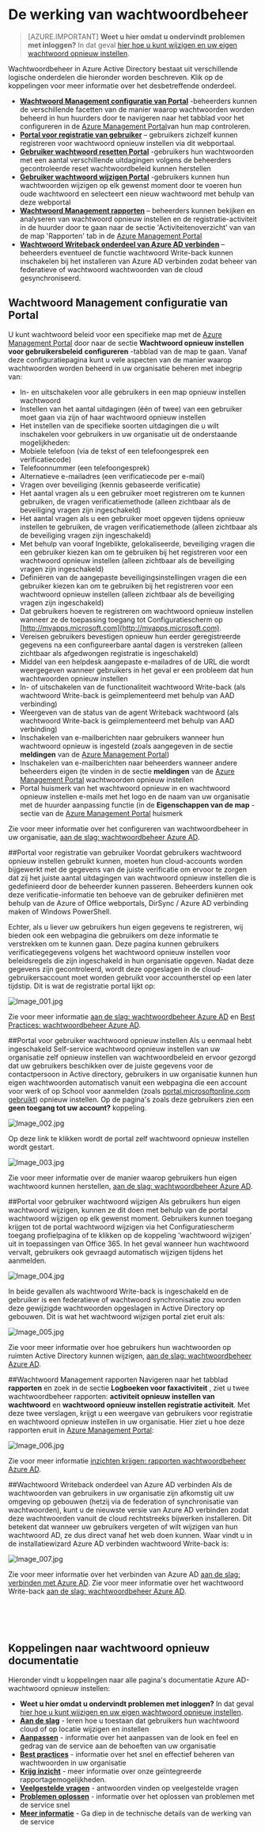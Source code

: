 <properties
    pageTitle="Hoe het werkt: Azure AD wachtwoordbeheer | Microsoft Azure"
    description="Meer informatie over de verschillende onderdelen van Azure AD wachtwoordbeheer, inclusief waar gebruikers registreren, opnieuw instellen en wijzigen van wachtwoorden, en waar beheerders configureren, rapporteren over en beheer van Active Directory-wachtwoorden voor gebouwen inschakelen."
    services="active-directory"
    documentationCenter=""
    authors="asteen"
    manager="femila"
    editor="curtand"/>

<tags
    ms.service="active-directory"
    ms.workload="identity"
    ms.tgt_pltfrm="na"
    ms.devlang="na"
    ms.topic="article"
    ms.date="07/12/2016"
    ms.author="asteen"/>

# <a name="how-password-management-works"></a>De werking van wachtwoordbeheer

> [AZURE.IMPORTANT] **Weet u hier omdat u ondervindt problemen met inloggen?** In dat geval [hier hoe u kunt wijzigen en uw eigen wachtwoord opnieuw instellen](active-directory-passwords-update-your-own-password.md).

Wachtwoordbeheer in Azure Active Directory bestaat uit verschillende logische onderdelen die hieronder worden beschreven.  Klik op de koppelingen voor meer informatie over het desbetreffende onderdeel.

- [**Wachtwoord Management configuratie van Portal**](#password-management-configuration-portal) -beheerders kunnen de verschillende facetten van de manier waarop wachtwoorden worden beheerd in hun huurders door te navigeren naar het tabblad voor het configureren in de [Azure Management Portal](https://manage.windowsazure.com)van hun map controleren.
- [**Portal voor registratie van gebruiker**](#user-registration-portal) – gebruikers zichzelf kunnen registreren voor wachtwoord opnieuw instellen via dit webportaal.
- [**Gebruiker wachtwoord resetten Portal**](#user-password-reset-portal) -gebruikers hun wachtwoorden met een aantal verschillende uitdagingen volgens de beheerders gecontroleerde reset wachtwoordbeleid kunnen herstellen
- [**Gebruiker wachtwoord wijzigen Portal**](#user-password-change-portal) -gebruikers kunnen hun wachtwoorden wijzigen op elk gewenst moment door te voeren hun oude wachtwoord en selecteert een nieuw wachtwoord met behulp van deze webportal
- [**Wachtwoord Management rapporten**](#password-management-reports) – beheerders kunnen bekijken en analyseren van wachtwoord opnieuw instellen en de registratie-activiteit in de huurder door te gaan naar de sectie 'Activiteitenoverzicht' van van de map 'Rapporten' tab in de [Azure Management Portal](https://manage.windowsazure.com)
- [**Wachtwoord Writeback onderdeel van Azure AD verbinden**](#password-writeback-component-of-azure-ad-connect) – beheerders eventueel de functie wachtwoord Write-back kunnen inschakelen bij het installeren van Azure AD verbinden zodat beheer van federatieve of wachtwoord wachtwoorden van de cloud gesynchroniseerd.

## <a name="password-management-configuration-portal"></a>Wachtwoord Management configuratie van Portal
U kunt wachtwoord beleid voor een specifieke map met de [Azure Management Portal](https://manage.windowsazure.com) door naar de sectie **Wachtwoord opnieuw instellen voor gebruikersbeleid** **configureren** -tabblad van de map te gaan.  Vanaf deze configuratiepagina kunt u vele aspecten van de manier waarop wachtwoorden worden beheerd in uw organisatie beheren met inbegrip van:

- In- en uitschakelen voor alle gebruikers in een map opnieuw instellen wachtwoord
- Instellen van het aantal uitdagingen (één of twee) van een gebruiker moet gaan via zijn of haar wachtwoord opnieuw instellen
- Het instellen van de specifieke soorten uitdagingen die u wilt inschakelen voor gebruikers in uw organisatie uit de onderstaande mogelijkheden:
 - Mobiele telefoon (via de tekst of een telefoongesprek een verificatiecode)
 - Telefoonnummer (een telefoongesprek)
 - Alternatieve e-mailadres (een verificatiecode per e-mail)
 - Vragen over beveiliging (kennis gebaseerde verificatie)
- Het aantal vragen als u een gebruiker moet registreren om te kunnen gebruiken, de vragen verificatiemethode (alleen zichtbaar als de beveiliging vragen zijn ingeschakeld)
- Het aantal vragen als u een gebruiker moet opgeven tijdens opnieuw instellen te gebruiken, de vragen verificatiemethode (alleen zichtbaar als de beveiliging vragen zijn ingeschakeld)
- Met behulp van vooraf Ingeblikte, gelokaliseerde, beveiliging vragen die een gebruiker kiezen kan om te gebruiken bij het registreren voor een wachtwoord opnieuw instellen (alleen zichtbaar als de beveiliging vragen zijn ingeschakeld)
- Definiëren van de aangepaste beveiligingsinstellingen vragen die een gebruiker kiezen kan om te gebruiken bij het registreren voor een wachtwoord opnieuw instellen (alleen zichtbaar als de beveiliging vragen zijn ingeschakeld)
- Dat gebruikers hoeven te registreren om wachtwoord opnieuw instellen wanneer ze de toepassing toegang tot Configuratiescherm op [http://myapps.microsoft.com](http://myapps.microsoft.com).
- Vereisen gebruikers bevestigen opnieuw hun eerder geregistreerde gegevens na een configureerbare aantal dagen is verstreken (alleen zichtbaar als afgedwongen registratie is ingeschakeld)
- Middel van een helpdesk aangepaste e-mailadres of de URL die wordt weergegeven wanneer gebruikers in het geval er een probleem dat hun wachtwoorden opnieuw instellen
- In- of uitschakelen van de functionaliteit wachtwoord Write-back (als wachtwoord Write-back is geïmplementeerd met behulp van AAD verbinding)
- Weergeven van de status van de agent Writeback wachtwoord (als wachtwoord Write-back is geïmplementeerd met behulp van AAD verbinding)
- Inschakelen van e-mailberichten naar gebruikers wanneer hun wachtwoord opnieuw is ingesteld (zoals aangegeven in de sectie **meldingen** van de [Azure Management Portal](https://manage.windowsazure.com))
- Inschakelen van e-mailberichten naar beheerders wanneer andere beheerders eigen (te vinden in de sectie **meldingen** van de [Azure Management Portal](https://manage.windowsazure.com) wachtwoorden opnieuw instellen
- Portal huismerk van het wachtwoord opnieuw in en wachtwoord opnieuw instellen e-mails met het logo en de naam van uw organisatie met de huurder aanpassing functie (in de **Eigenschappen van de map** -sectie van de [Azure Management Portal](https://manage.windowsazure.com) huismerk

Zie voor meer informatie over het configureren van wachtwoordbeheer in uw organisatie, [aan de slag: wachtwoordbeheer Azure AD](active-directory-passwords-getting-started.md).

##<a name="user-registration-portal"></a>Portal voor registratie van gebruiker
Voordat gebruikers wachtwoord opnieuw instellen gebruikt kunnen, moeten hun cloud-accounts worden bijgewerkt met de gegevens van de juiste verificatie om ervoor te zorgen dat zij het juiste aantal uitdagingen van wachtwoord opnieuw instellen die is gedefinieerd door de beheerder kunnen passeren.  Beheerders kunnen ook deze verificatie-informatie ten behoeve van de gebruiker definiëren met behulp van de Azure of Office webportals, DirSync / Azure AD verbinding maken of Windows PowerShell.

Echter, als u liever uw gebruikers hun eigen gegevens te registreren, wij bieden ook een webpagina die gebruikers om deze informatie te verstrekken om te kunnen gaan.  Deze pagina kunnen gebruikers verificatiegegevens volgens het wachtwoord opnieuw instellen voor beleidsregels die zijn ingeschakeld in hun organisatie opgeven.  Nadat deze gegevens zijn gecontroleerd, wordt deze opgeslagen in de cloud-gebruikersaccount moet worden gebruikt voor accountherstel op een later tijdstip. Dit is wat de registratie portal lijkt op:

  ![][001]

Zie voor meer informatie [aan de slag: wachtwoordbeheer Azure AD](active-directory-passwords-getting-started.md) en [Best Practices: wachtwoordbeheer Azure AD](active-directory-passwords-best-practices.md).

##<a name="user-password-reset-portal"></a>Portal voor gebruiker wachtwoord opnieuw instellen
Als u eenmaal hebt ingeschakeld Self-service wachtwoord opnieuw instellen van uw organisatie zelf opnieuw instellen van wachtwoordbeleid en ervoor gezorgd dat uw gebruikers beschikken over de juiste gegevens voor de contactpersoon in Active directory, gebruikers in uw organisatie kunnen hun eigen wachtwoorden automatisch vanuit een webpagina die een account voor werk of op School voor aanmelden (zoals [portal.microsoftonline.com gebruikt](https://portal.microsoftonline.com)) opnieuw instellen. Op de pagina's zoals deze gebruikers zien een **geen toegang tot uw account?** koppeling.

  ![][002]

Op deze link te klikken wordt de portal zelf wachtwoord opnieuw instellen wordt gestart.

  ![][003]

Zie voor meer informatie over de manier waarop gebruikers hun eigen wachtwoord kunnen herstellen, [aan de slag: wachtwoordbeheer Azure AD](active-directory-passwords-getting-started.md).

##<a name="user-password-change-portal"></a>Portal voor gebruiker wachtwoord wijzigen
Als gebruikers hun eigen wachtwoord wijzigen, kunnen ze dit doen met behulp van de portal wachtwoord wijzigen op elk gewenst moment.  Gebruikers kunnen toegang krijgen tot de portal wachtwoord wijzigen via het Configuratiescherm toegang profielpagina of te klikken op de koppeling 'wachtwoord wijzigen' uit in toepassingen van Office 365.  In het geval wanneer hun wachtwoord vervalt, gebruikers ook gevraagd automatisch wijzigen tijdens het aanmelden.

  ![][004]

In beide gevallen als wachtwoord Write-back is ingeschakeld en de gebruiker is een federatieve of wachtwoord synchronisatie zou worden deze gewijzigde wachtwoorden opgeslagen in Active Directory op gebouwen. Dit is wat het wachtwoord wijzigen portal ziet eruit als:

  ![][005]

Zie voor meer informatie over hoe gebruikers hun wachtwoorden op ruimten Active Directory kunnen wijzigen, [aan de slag: wachtwoordbeheer Azure AD](active-directory-passwords-getting-started.md).

##<a name="password-management-reports"></a>Wachtwoord Management rapporten
Navigeren naar het tabblad **rapporten** en zoek in de sectie **Logboeken voor faxactiviteit** , ziet u twee wachtwoordbeheer rapporten: **activiteit opnieuw instellen van wachtwoord** en **wachtwoord opnieuw instellen registratie activiteit**.  Met deze twee verslagen, krijgt u een weergave van gebruikers voor registratie en wachtwoord opnieuw instellen in uw organisatie. Hier ziet u hoe deze rapporten eruit in [Azure Management Portal](https://manage.windowsazure.com):

  ![][006]

Zie voor meer informatie [inzichten krijgen: rapporten wachtwoordbeheer Azure AD](active-directory-passwords-get-insights.md).

##<a name="password-writeback-component-of-azure-ad-connect"></a>Wachtwoord Writeback onderdeel van Azure AD verbinden
Als de wachtwoorden van gebruikers in uw organisatie zijn afkomstig uit uw omgeving op gebouwen (hetzij via de federation of synchronisatie van wachtwoorden), kunt u de nieuwste versie van Azure AD verbinden zodat deze wachtwoorden vanuit de cloud rechtstreeks bijwerken installeren.  Dit betekent dat wanneer uw gebruikers vergeten of wilt wijzigen van hun wachtwoord AD, ze dus direct vanaf het web doen kunnen.  Waar vindt u in de installatiewizard Azure AD verbinden wachtwoord Write-back is:

  ![][007]

Zie voor meer informatie over het verbinden van Azure AD [aan de slag: verbinden met Azure AD](active-directory-aadconnect.md). Zie voor meer informatie over het wachtwoord Write-back [aan de slag: wachtwoordbeheer Azure AD](active-directory-passwords-getting-started.md).


<br/>
<br/>
<br/>

## <a name="links-to-password-reset-documentation"></a>Koppelingen naar wachtwoord opnieuw documentatie
Hieronder vindt u koppelingen naar alle pagina's documentatie Azure AD-wachtwoord opnieuw instellen:

* **Weet u hier omdat u ondervindt problemen met inloggen?** In dat geval [hier hoe u kunt wijzigen en uw eigen wachtwoord opnieuw instellen](active-directory-passwords-update-your-own-password.md).
* [**Aan de slag**](active-directory-passwords-getting-started.md) - leren hoe u toestaan dat gebruikers hun wachtwoord cloud of op locatie wijzigen en instellen
* [**Aanpassen**](active-directory-passwords-customize.md) - informatie over het aanpassen van de look en feel en gedrag van de service aan de behoeften van uw organisatie
* [**Best practices**](active-directory-passwords-best-practices.md) - informatie over het snel en effectief beheren van wachtwoorden in uw organisatie
* [**Krijg inzicht**](active-directory-passwords-get-insights.md) - meer informatie over onze geïntegreerde rapportagemogelijkheden.
* [**Veelgestelde vragen**](active-directory-passwords-faq.md) - antwoorden vinden op veelgestelde vragen
* [**Problemen oplossen**](active-directory-passwords-troubleshoot.md) - informatie over het oplossen van problemen met de service snel
* [**Meer informatie**](active-directory-passwords-learn-more.md) - Ga diep in de technische details van de werking van de service



[001]: ./media/active-directory-passwords-how-it-works/001.jpg "Image_001.jpg"
[002]: ./media/active-directory-passwords-how-it-works/002.jpg "Image_002.jpg"
[003]: ./media/active-directory-passwords-how-it-works/003.jpg "Image_003.jpg"
[004]: ./media/active-directory-passwords-how-it-works/004.jpg "Image_004.jpg"
[005]: ./media/active-directory-passwords-how-it-works/005.jpg "Image_005.jpg"
[006]: ./media/active-directory-passwords-how-it-works/006.jpg "Image_006.jpg"
[007]: ./media/active-directory-passwords-how-it-works/007.jpg "Image_007.jpg"
